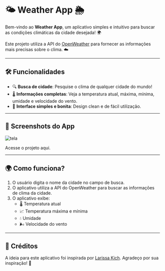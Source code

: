 # 🌤️ **Weather App** 🌦️

Bem-vindo ao **Weather App**, um aplicativo simples e intuitivo para buscar as condições climáticas da cidade desejada! 🌍

Este projeto utiliza a API do [OpenWeather](https://openweathermap.org/) para fornecer as informações mais precisas sobre o clima. ☁️

---

## 🛠️ **Funcionalidades**

- 🔍 **Busca de cidade**: Pesquise o clima de qualquer cidade do mundo!
- 🌡️ **Informações completas**: Veja a temperatura atual, máxima, mínima, umidade e velocidade do vento.
- 📱 **Interface simples e bonita**: Design clean e de fácil utilização.

---

## 📸 **Screenshots do App**

![tela](https://github.com/user-attachments/assets/b0aadf73-dc09-4409-ab3b-3530b2013a23)

Acesse o projeto aqui.

---

## 🌍 **Como funciona?**

1. O usuário digita o nome da cidade no campo de busca.
2. O aplicativo utiliza a API do OpenWeather para buscar as informações de clima da cidade.
3. O aplicativo exibe:
   - 🌡️ Temperatura atual
   - 📈 Temperatura máxima e mínima
   - 💧 Umidade
   - 🌬️ Velocidade do vento

---

## 🙌 **Créditos**

A ideia para este aplicativo foi inspirada por [Larissa Kich](https://github.com/Larissakich). Agradeço por sua inspiração! 🙏
